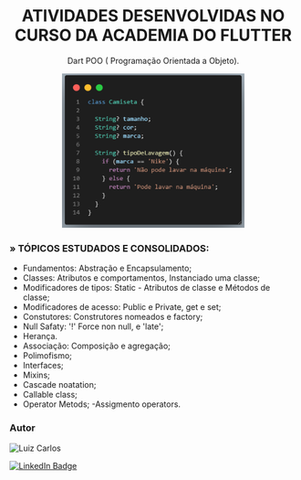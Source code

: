 <h1 align="center">ATIVIDADES DESENVOLVIDAS NO CURSO DA ACADEMIA DO FLUTTER</h1>

<p align="center"> Dart POO ( Programação Orientada a Objeto).</p>

<p align="center">
<img width="320" height="270" src="images/poo.png"/>
</p>


### » TÓPICOS ESTUDADOS E CONSOLIDADOS:

- Fundamentos: Abstração e Encapsulamento;
- Classes: Atributos e comportamentos, Instanciado uma classe;
- Modificadores de tipos: Static - Atributos de classe e Métodos de classe;
- Modificadores de acesso: Public e Private, get e set;
- Constutores: Construtores nomeados e factory;
- Null Safaty: '!' Force non null, e 'late';
- Herança.
- Associação: Composição e agregação;
- Polimofismo;
- Interfaces;
- Mixins;
- Cascade noatation;
- Callable class;
- Operator Metods;
-Assigmento operators.

### Autor

<img alt="Luiz Carlos" title="Luiz Carlos" src="https://avatars.githubusercontent.com/u/29442285?s=96&v=4" height="100" width="100" />

[![LinkedIn Badge](https://img.shields.io/badge/-LUIZ_CARLOS-blue?style=flat-square&logo=Linkedin&logoColor=white&link=https://www.linkedin.com/in/luizzlcs/)](https://www.linkedin.com/in/luizzlcs/)

